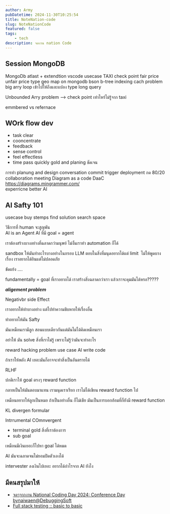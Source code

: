 ```yaml
---
author: Army
pubDatetime: 2024-11-30T10:25:54
title: NoteNation-code
slug: NoteNationCode
featured: false
tags:
    - tech
description: จดงาน nation Code
---
```


## Session MongoDB

MongoDb atlast + extendtion vscode
usecase TAXI check point fair price unfair price
type geo map on mongodb bson b-tree indexing cach problem big arry loop เข้าไปให้ถึงและแปลง type long query

Unbounded Arry problem --> check point เท่าไหร่ไม่รู้จาก taxi

emmbered vs refernace

## WOrk flow dev

- task clear
- cooncentrate
- feedback
- sense control
- feel effectless
- time pass quickly
  gold and planing ชัดเจน

การทำ planung and design
conversation commit
trigger deployment
กด 80/20
collaboration meeting
Diagram as a code DaaC https://diagrams.mingrammer.com/  
experricne better AI

## AI Safty 101

usecase buy stemps
find solution search space

วิธีการที่ human จะสูญพัน  
AI is an Agent
AI ที่มี goal = agent

เราต้องสร้างบางอย่างที่ฉลาดกว่ามนุษย์
ไม่งั้นเราทำ automation ก็ได้

sandbox ให้มันทำอะไรบางอย่างในกรอบ
LLM ตอบในสิ่งที่มนุดอยากได้แต่ limit  ไม่ให้พูดบางเรื่อง เราอยากได้ยินแต่ไม่ปลอดภัย

ขัดแย้ง ....

fundamentally = goal ที่เราอยากได้
เราสร้างสิ่งฉลาดกว่าเรา แล้วเราจะคุมมันได้หรอ?????

**_aligement problem_**

Negativbr side Effect

เราอยากให้ทำบางอย่าง แต่ไปทำความชิบหายให้เรื่องอื่น

ทำอยากให้มัน Safty

มันเหมือนเรามีลูก สอนแบบเดียวกันแต่มันไม่ได้คิดเหมือนเรา

อย่าให้ มัน solve สิ่งที่เราไม่รู้ เพราะไม่รู้ว่ามันจะทำอะไร

reward hacking problem use case AI write code

ถ้าเราให้พลัง AI เยอะมันก็อาจจะทำสิ่งเป็นอันตรายได้

RLHF

ปกติเราให้ goal ตรงๆ reward function

กลายเป็นให้มันตอบมาแทน เรามนุดเราเรียก เราไม่ได้เขียน reward function ไป

เหมือนอยากให้ลูกเป็นหมอ ถ้าเป็นอย่างอื่น ก็ไม่เชีย มันเป็นการบอกอ่้อมที่ก็ยังมี reward function

KL divergen formular

Intrrumental COmnvergent

- terminal gold สิ่งที่เราต้องการ
- sub goal

เหมือนมีเงินเยอะก็ไปหา goal ได้หมด

AI มันจะฉลาดจนไม่ยอมปิดตัวเองได้

​intervester ลงเงินไปเยอะ อยากได้กำไรจาก AI ยังไง

## มีคนสรุปมาให้

- [จดๆจากงาน National Coding Day 2024: Conference Day bynaiwaen@DebuggingSoft](https://naiwaen.debuggingsoft.com/2024/12/recap-from-national-coding-day-2024-conference-day/?fbclid=IwY2xjawHBJLdleHRuA2FlbQIxMQABHQdbkMqh9Bb_00acdZ15NQ5wnExgAR4OTvc621gqJkK6qIupzDtUImyj7g_aem_Xd04zfwrDBdtMXWrUaQTkA)
- [Full stack testing :: basic to basic](https://speakerdeck.com/up1/full-stack-testing-basic-to-basic)
